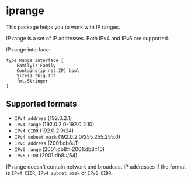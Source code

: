 # iprange

This package helps you to work with IP ranges.

IP range is a set of IP addresses. Both IPv4 and IPv6 are supported.

IP range interface:

```
type Range interface {
	Family() Family
	Contains(ip net.IP) bool
	Size() *big.Int
	fmt.Stringer
}
```  

## Supported formats

-   `IPv4 address` (192.0.2.1)
-   `IPv4 range` (192.0.2.0-192.0.2.10)
-   `IPv4 CIDR` (192.0.2.0/24)
-   `IPv4 subnet mask` (192.0.2.0/255.255.255.0)
-   `IPv6 address` (2001:db8::1)
-   `IPv6 range` (2001:db8::-2001:db8::10)
-   `IPv6 CIDR` (2001:db8::/64)

IP range doesn't contain network and broadcast IP addresses 
if the format is `IPv4 CIDR`, `IPv4 subnet mask` or `IPv6 CIDR`.  
